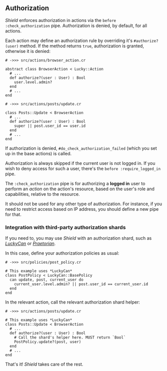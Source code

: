 ## Authorization

*Shield* enforces authorization in actions via the `before :check_authorization` pipe. Authorization is denied, by default, for all actions.

Each action may define an authorization rule by overriding it's `#authorize?(user)` method. If the method returns `true`, authorization is granted, otherwise it is denied:

```crystal
# ->>> src/actions/browser_action.cr

abstract class BrowserAction < Lucky::Action
  # ...
  def authorize?(user : User) : Bool
    user.level.admin?
  end
  # ...
end
```

```crystal
# ->>> src/actions/posts/update.cr

class Posts::Update < BrowserAction
  # ...
  def authorize?(user : User) : Bool
    super || post.user_id == user.id
  end
  # ...
end
```

If authorization is denied, `#do_check_authorization_failed` (which you set up in the base actions) is called.

Authorization is always skipped if the current user is not logged in. If you wish to deny access for such a user, there's the `before :require_logged_in` pipe.

The `:check_authorization` pipe is for authorizing a **logged in** user to perform an *action* on the action's resource, based on the user's role and capabilities, relative to the resource.

It should not be used for any other type of authorization. For instance, if you need to restrict access based on IP address, you should define a new pipe for that.

### Integration with third-party authorization shards

If you need to, you may use *Shield* with an authorization shard, such as [*LuckyCan*](https://github.com/confact/lucky_can) or [*Praetorian*](https://github.com/ilanusse/praetorian).

In this case, define your authorization policies as usual:

```crystal
# ->>> src/policies/post_policy.cr

# This example uses *LuckyCan*
class PostPolicy < LuckyCan::BasePolicy
  can update, post, current_user do
    current_user.level.admin? || post.user_id == current_user.id
  end
end
```

In the relevant action, call the relevant authorization shard helper:

```crystal
# ->>> src/actions/posts/update.cr

# This example uses *LuckyCan*
class Posts::Update < BrowserAction
  # ...
  def authorize?(user : User) : Bool
    # Call the shard's helper here. MUST return `Bool`
    PostPolicy.update?(post, user)
  end
  # ...
end
```

That's it! *Shield* takes care of the rest.
